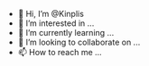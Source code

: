 - 👋 Hi, I’m @Kinplis
- 👀 I’m interested in ...
- 🌱 I’m currently learning ...
- 💞️ I’m looking to collaborate on ...
- 📫 How to reach me ...

<!---
Kinplis/Kinplis is a ✨ special ✨ repository because its `README.md` (this file) appears on your GitHub profile.
You can click the Preview link to take a look at your changes.
--->
